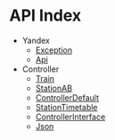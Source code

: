 API Index
=========

* Yandex
    * [Exception](Yandex-Exception.md)
    * [Api](Yandex-Api.md)
* Controller
    * [Train](Controller-Train.md)
    * [StationAB](Controller-StationAB.md)
    * [ControllerDefault](Controller-ControllerDefault.md)
    * [StationTimetable](Controller-StationTimetable.md)
    * [ControllerInterface](Controller-ControllerInterface.md)
    * [Json](Controller-Json.md)

